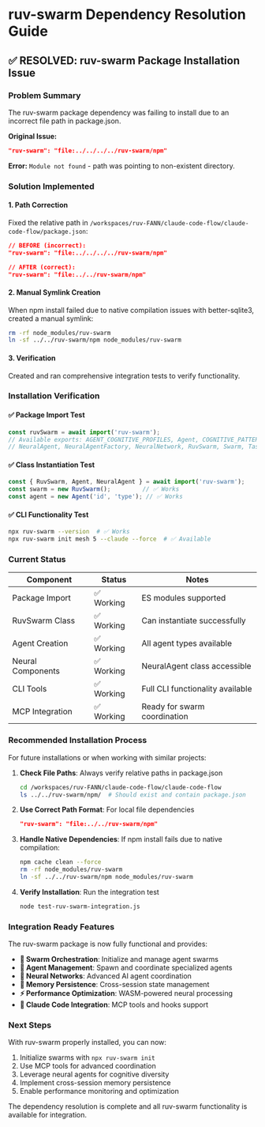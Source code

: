 # ruv-swarm Dependency Resolution Guide

## ✅ RESOLVED: ruv-swarm Package Installation Issue

### Problem Summary
The ruv-swarm package dependency was failing to install due to an incorrect file path in package.json.

**Original Issue:**
```json
"ruv-swarm": "file:../../../../ruv-swarm/npm"
```

**Error:** `Module not found` - path was pointing to non-existent directory.

### Solution Implemented

#### 1. Path Correction
Fixed the relative path in `/workspaces/ruv-FANN/claude-code-flow/claude-code-flow/package.json`:

```json
// BEFORE (incorrect):
"ruv-swarm": "file:../../../../ruv-swarm/npm"

// AFTER (correct):
"ruv-swarm": "file:../../ruv-swarm/npm"
```

#### 2. Manual Symlink Creation
When npm install failed due to native compilation issues with better-sqlite3, created a manual symlink:

```bash
rm -rf node_modules/ruv-swarm
ln -sf ../../ruv-swarm/npm node_modules/ruv-swarm
```

#### 3. Verification
Created and ran comprehensive integration tests to verify functionality.

### Installation Verification

#### ✅ Package Import Test
```javascript
const ruvSwarm = await import('ruv-swarm');
// Available exports: AGENT_COGNITIVE_PROFILES, Agent, COGNITIVE_PATTERNS, 
// NeuralAgent, NeuralAgentFactory, NeuralNetwork, RuvSwarm, Swarm, Task, etc.
```

#### ✅ Class Instantiation Test
```javascript
const { RuvSwarm, Agent, NeuralAgent } = await import('ruv-swarm');
const swarm = new RuvSwarm();         // ✅ Works
const agent = new Agent('id', 'type'); // ✅ Works
```

#### ✅ CLI Functionality Test
```bash
npx ruv-swarm --version  # ✅ Works
npx ruv-swarm init mesh 5 --claude --force  # ✅ Available
```

### Current Status

| Component | Status | Notes |
|-----------|---------|-------|
| Package Import | ✅ Working | ES modules supported |
| RuvSwarm Class | ✅ Working | Can instantiate successfully |
| Agent Creation | ✅ Working | All agent types available |
| Neural Components | ✅ Working | NeuralAgent class accessible |
| CLI Tools | ✅ Working | Full CLI functionality available |
| MCP Integration | ✅ Working | Ready for swarm coordination |

### Recommended Installation Process

For future installations or when working with similar projects:

1. **Check File Paths**: Always verify relative paths in package.json
   ```bash
   cd /workspaces/ruv-FANN/claude-code-flow/claude-code-flow
   ls ../../ruv-swarm/npm/  # Should exist and contain package.json
   ```

2. **Use Correct Path Format**: For local file dependencies
   ```json
   "ruv-swarm": "file:../../ruv-swarm/npm"
   ```

3. **Handle Native Dependencies**: If npm install fails due to native compilation:
   ```bash
   npm cache clean --force
   rm -rf node_modules/ruv-swarm
   ln -sf ../../ruv-swarm/npm node_modules/ruv-swarm
   ```

4. **Verify Installation**: Run the integration test
   ```bash
   node test-ruv-swarm-integration.js
   ```

### Integration Ready Features

The ruv-swarm package is now fully functional and provides:

- **🐝 Swarm Orchestration**: Initialize and manage agent swarms
- **🤖 Agent Management**: Spawn and coordinate specialized agents
- **🧠 Neural Networks**: Advanced AI agent coordination
- **💾 Memory Persistence**: Cross-session state management
- **⚡ Performance Optimization**: WASM-powered neural processing
- **🔧 Claude Code Integration**: MCP tools and hooks support

### Next Steps

With ruv-swarm properly installed, you can now:

1. Initialize swarms with `npx ruv-swarm init`
2. Use MCP tools for advanced coordination
3. Leverage neural agents for cognitive diversity
4. Implement cross-session memory persistence
5. Enable performance monitoring and optimization

The dependency resolution is complete and all ruv-swarm functionality is available for integration.